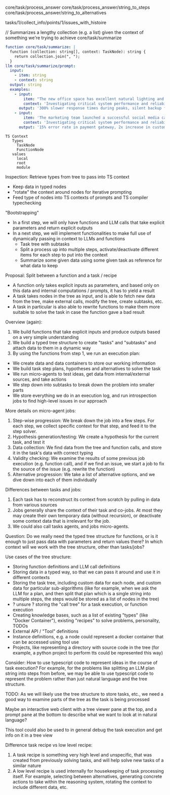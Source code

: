 core/task/process_answer
core/task/process_answer/string_to_steps
core/task/process_answer/string_to_alternatives

tasks/1/collect_info/points/1/issues_with_histoire

// Summarizes a lengthy collection (e.g. a list) given the context of something we're trying to achieve
core/task/summarize

```yaml
function core/task/summarize: |
  function (collection: string[], context: TaskNode): string {
    return collection.join(", ");
  }
llm core/task/summarize/prompt:
  input:
    - item: string
    - context: string
  output: string
  examples:
    - input:
        item: "The new office space has excellent natural lighting and a well-equipped kitchen area. Server response times have increased by 300% during peak hours, affecting thousands of users. The team recently had a successful holiday party with great catering. Database backups are failing silently on weekends, putting data at risk. The parking situation has improved since we added 50 new spots. Load balancer logs show multiple instances of cascade failures. The office plants are thriving thanks to the new automatic watering system. Critical security patches haven't been applied to production servers for 3 months."
        context: 'Investigating critical system performance and reliability issues'
      output: '300% slower response times during peaks, silent backup failures on weekends, cascade failures in load balancing, and 3-month backlog of security patches'
    - input:
        item: 'The marketing team launched a successful social media campaign reaching 1M views. Customer support tickets about payment failures have doubled this month. Our new coffee machine in the break room is amazing. The payment gateway is showing a 15% error rate, up from 2% last month.'
        context: 'Investigating critical system performance and reliability issues'
      output: '15% error rate in payment gateway, 2x increase in customer support tickets, 2% increase in payment failures'
```

```
TS Context
   Types
     TaskNode
     FunctionNode
   values
     local
     root
     module
```

Inspection: Retrieve types from tree to pass into TS context

- Keep data in typed nodes
- "rotate" the context around nodes for iterative prompting
- Feed type of nodes into TS contexts of prompts and TS compiler typechecking

"Bootstrapping"

- In a first step, we will only have functions and LLM calls that take explicit parameters and return explicit outputs
- In a next step, we will implement functionalities to make full use of dynamically passing in context to LLMs and functions
  - Task tree with subtasks
  - Split a process up into multiple steps, activate/deactivate different items for each step to put into the context
  - Summarize some given data using some given task as reference for what data to keep

Proposal: Split between a function and a task / recipe

- A function only takes explicit inputs as parameters, and based only on this data and internal computations / prompts, it has to yield a result
- A task takes nodes in the tree as input, and is able to fetch new data from the tree, make external calls, modify the tree, create subtasks, etc.
- A task in particular is also able to rewrite functions to make them more suitable to solve the task in case the function gave a bad result

Overview (again):

1. We build functions that take explicit inputs and produce outputs based on a very simple understanding
2. We build a typed tree structure to create "tasks" and "subtasks" and attach data to them in a dynamic way
3. By using the functions from step 1, we run an execution plan:

- We create data and data containers to store our working information
- We build task step plans, hypotheses and alternatives to solve the task
- We run micro-agents to test ideas, get data from internal/external sources, and take actions
- We step down into subtasks to break down the problem into smaller parts
- We store everything we do in an execution log, and run introspection jobs to find high-level issues in our approach

More details on micro-agent jobs:

1. Step-wise progression: We break down the job into a few steps. For each step, we collect specific context for that step, and feed it to the step solver.
2. Hypothesis generation/testing: We create a hypothesis for the current task, and test it
3. Data collection: We find data from the tree and function calls, and store it in the task's data with correct typing
4. Validity checking: We examine the results of some previous job execution (e.g. function call), and if we find an issue, we start a job to fix the source of the issue (e.g. rewrite the function)
5. Alternative progression: We take a list of alternative options, and we dive down into each of them individually

Differences between tasks and jobs:

1. Each task has to reconstruct its context from scratch by pulling in data from various sources
2. Jobs generally share the context of their task and co-jobs. At most they may create their own temporary data (without recursion), or deactivate some context data that is irrelevant for the job.
3. We could also call tasks agents, and jobs micro-agents.

Question: Do we really need the typed tree structure for functions, or is it enough to just pass data with parameters and return values there? In which context will we work with the tree structure, other than tasks/jobs?

Use cases of the tree structure:

- Storing function definitions and LLM call definitions
- Storing data in a typed way, so that we can pass it around and use it in different contexts
- Storing the task tree, including custom data for each node, and custom data for particular sub-algorithms (like for example, when we ask the LLM for a plan, and then split that plan which is a single string into multiple steps, the steps would be stored as a list of nodes in the tree)
- ? unsure ? storing the "call tree" for a task execution, or function execution
- Creating knowledge bases, such as a list of existing "types" (like "Docker Container"), existing "recipes" to solve problems, personality, TODOs
- External API / "Tool" definitions
- Instance definitions, e.g. a node could represent a docker container that can be accessed using tool use
- Projects, like representing a directory with source code in the tree (for example, a python project to perform tts could be represented this way)

Consider:
How to use typescript code to represent ideas in the course of task execution? For example, for the problems like splitting an LLM plan string into steps from before, we may be able to use typescript code to represent the problem rather than just natural language and the tree structure.

TODO: As we will likely use the tree structure to store tasks, etc., we need a good way to examine parts of the tree as the task is being processed

Maybe an interactive web client with a tree viewer pane at the top, and a prompt pane at the bottom to describe what we want to look at in natural language?

This tool could also be used to in general debug the task execution and get info on it in a tree view

Difference task recipe vs low level recipe:

1. A task recipe is something very high level and unspecific, that was created from previously solving tasks, and will help solve new tasks of a similar nature
2. A low level recipe is used internally for housekeeping of task processing itself. For example, selecting between alternatives, generating concrete actions to take within the reasoning system, rotating the context to include different data, etc.
